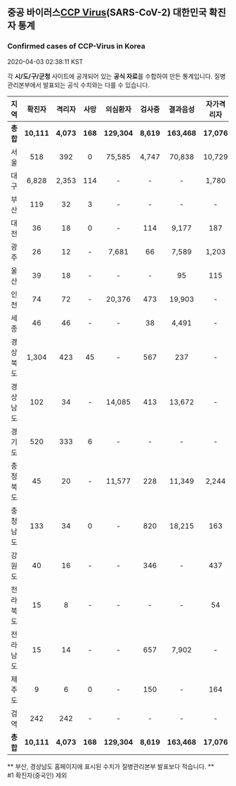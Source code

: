 
## 중공 바이러스[CCP Virus]()(SARS-CoV-2) 대한민국 확진자 통계
### Confirmed cases of CCP-Virus in Korea
2020-04-03 02:38:11 KST

각 **시/도/구/군청** 사이트에 공개되어 있는 **공식 자료**를 수합하여 만든 통계입니다.
질병관리본부에서 발표되는 공식 수치와는 다를 수 있습니다.


|  지역  | 확진자 |  격리자  |  사망  |  의심환자  |  검사중  |  결과음성  |  자가격리자  |  감시중  |  감시해제  |  퇴원  |
|:------:|:------:|:--------:|:--------:|:----------:|:--------:|:----------------:|:------------:|:--------:|:----------:|:--:|
|**총합**|**10,111**|**4,073**|**168**|**129,304**|**8,619**|**163,468**|**17,076**|**6,032**|**21,328**|**5,823**|
|서울|518|392|0|75,585|4,747|70,838|10,729|3,325|7,404|126|
|대구|6,828|2,353|114|-|-|-|1,780|-|-|4,361|
|부산|119|32|3|-|-|-|-|-|-|84|
|대전|36|18|0|-|114|9,177|187|187|570|18|
|광주|26|12|-|7,681|66|7,589|1,203|17|1,186|14|
|울산|39|18|-|-|-|95|115|1|114|21|
|인천|74|72|-|20,376|473|19,903|-|-|-|2|
|세종|46|46|-|-|38|4,491|-|-|-|-|
|경상북도|1,304|423|45|-|567|237|-|1,431|9,993|789|
|경상남도|102|34|-|14,085|413|13,672|-|-|-|68|
|경기도|520|333|6|-|-|-|-|-|-|181|
|충청북도|45|20|-|11,577|228|11,349|2,244|430|1,814|25|
|충청남도|133|34|0|-|820|18,215|163|-|-|99|
|강원도|40|16|-|-|346|-|437|-|-|24|
|전라북도|15|8|-|-|-|-|54|-|-|7|
|전라남도|15|14|-|-|657|7,902|-|641|247|1|
|제주도|9|6|0|-|150|-|164|-|-|3|
|검역|242|242|-|-|-|-|-|-|-|-|
|**총합**|**10,111**|**4,073**|**168**|**129,304**|**8,619**|**163,468**|**17,076**|**6,032**|**21,328**|**5,823**|


** 부산, 경상남도 홈페이지에 표시된 수치가 질병관리본부 발표보다 적습니다. **<br>
#1 확진자(중국인) 제외
    
